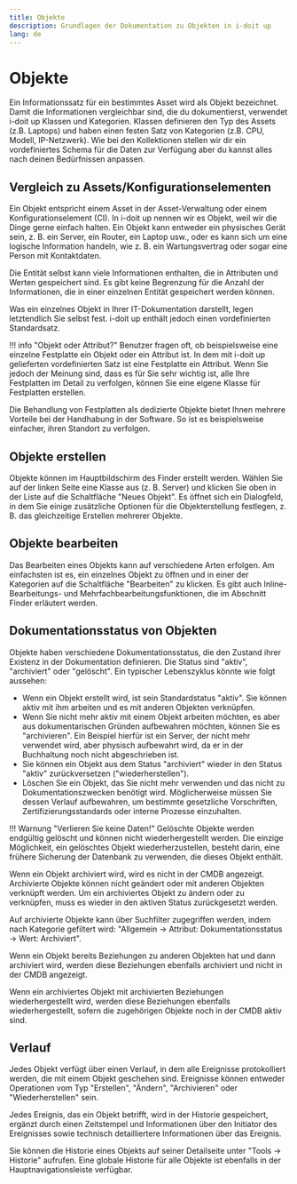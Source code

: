 ```yaml
---
title: Objekte
description: Grundlagen der Dokumentation zu Objekten in i-doit up
lang: de
---
```


# Objekte

Ein Informationssatz für ein bestimmtes Asset wird als Objekt bezeichnet. Damit die Informationen vergleichbar sind, die du dokumentierst, verwendet i-doit up Klassen und Kategorien. Klassen definieren den Typ des Assets (z.B. Laptops) und haben einen festen Satz von Kategorien (z.B. CPU, Modell, IP-Netzwerk). Wie bei den Kollektionen stellen wir dir ein vordefiniertes Schema für die Daten zur Verfügung aber du kannst alles nach deinen Bedürfnissen anpassen.

## Vergleich zu Assets/Konfigurationselementen

Ein Objekt entspricht einem Asset in der Asset-Verwaltung oder einem Konfigurationselement (CI). In i-doit up nennen wir es Objekt, weil wir die Dinge gerne einfach halten.
Ein Objekt kann entweder ein physisches Gerät sein, z. B. ein Server, ein Router, ein Laptop usw., oder es kann sich um eine logische Information handeln, wie z. B. ein Wartungsvertrag oder sogar eine Person mit Kontaktdaten.

Die Entität selbst kann viele Informationen enthalten, die in Attributen und Werten gespeichert sind. Es gibt keine Begrenzung für die Anzahl der Informationen, die in einer einzelnen Entität gespeichert werden können.

Was ein einzelnes Objekt in Ihrer IT-Dokumentation darstellt, legen letztendlich Sie selbst fest. i-doit up enthält jedoch einen vordefinierten Standardsatz.

!!! info "Objekt oder Attribut?"
    Benutzer fragen oft, ob beispielsweise eine einzelne Festplatte ein Objekt oder ein Attribut ist.
    In dem mit i-doit up gelieferten vordefinierten Satz ist eine Festplatte ein Attribut. Wenn Sie jedoch der Meinung sind, dass es für Sie sehr wichtig ist, alle Ihre Festplatten im Detail zu verfolgen, können Sie eine eigene Klasse für Festplatten erstellen.

Die Behandlung von Festplatten als dedizierte Objekte bietet Ihnen mehrere Vorteile bei der Handhabung in der Software. So ist es beispielsweise einfacher, ihren Standort zu verfolgen.

## Objekte erstellen

Objekte können im Hauptbildschirm des Finder erstellt werden. Wählen Sie auf der linken Seite eine Klasse aus (z. B. Server) und klicken Sie oben in der Liste auf die Schaltfläche "Neues Objekt". Es öffnet sich ein Dialogfeld, in dem Sie einige zusätzliche Optionen für die Objekterstellung festlegen, z. B. das gleichzeitige Erstellen mehrerer Objekte.

## Objekte bearbeiten

Das Bearbeiten eines Objekts kann auf verschiedene Arten erfolgen. Am einfachsten ist es, ein einzelnes Objekt zu öffnen und in einer der Kategorien auf die Schaltfläche "Bearbeiten" zu klicken. Es gibt auch Inline-Bearbeitungs- und Mehrfachbearbeitungsfunktionen, die im Abschnitt Finder erläutert werden.

## Dokumentationsstatus von Objekten

Objekte haben verschiedene Dokumentationsstatus, die den Zustand ihrer Existenz in der Dokumentation definieren. Die Status sind "aktiv", "archiviert" oder "gelöscht". Ein typischer Lebenszyklus könnte wie folgt aussehen:

- Wenn ein Objekt erstellt wird, ist sein Standardstatus "aktiv". Sie können aktiv mit ihm arbeiten und es mit anderen Objekten verknüpfen.
- Wenn Sie nicht mehr aktiv mit einem Objekt arbeiten möchten, es aber aus dokumentarischen Gründen aufbewahren möchten, können Sie es "archivieren". Ein Beispiel hierfür ist ein Server, der nicht mehr verwendet wird, aber physisch aufbewahrt wird, da er in der Buchhaltung noch nicht abgeschrieben ist.
- Sie können ein Objekt aus dem Status "archiviert" wieder in den Status "aktiv" zurückversetzen ("wiederherstellen").
- Löschen Sie ein Objekt, das Sie nicht mehr verwenden und das nicht zu Dokumentationszwecken benötigt wird. Möglicherweise müssen Sie dessen Verlauf aufbewahren, um bestimmte gesetzliche Vorschriften, Zertifizierungsstandards oder interne Prozesse einzuhalten.

!!! Warnung "Verlieren Sie keine Daten!"
    Gelöschte Objekte werden endgültig gelöscht und können nicht wiederhergestellt werden. Die einzige Möglichkeit, ein gelöschtes Objekt wiederherzustellen, besteht darin, eine frühere Sicherung der Datenbank zu verwenden, die dieses Objekt enthält.

Wenn ein Objekt archiviert wird, wird es nicht in der CMDB angezeigt. Archivierte Objekte können nicht geändert oder mit anderen Objekten verknüpft werden. Um ein archiviertes Objekt zu ändern oder zu verknüpfen, muss es wieder in den aktiven Status zurückgesetzt werden.

Auf archivierte Objekte kann über Suchfilter zugegriffen werden, indem nach Kategorie gefiltert wird: "Allgemein → Attribut: Dokumentationsstatus → Wert: Archiviert".

Wenn ein Objekt bereits Beziehungen zu anderen Objekten hat und dann archiviert wird, werden diese Beziehungen ebenfalls archiviert und nicht in der CMDB angezeigt.

Wenn ein archiviertes Objekt mit archivierten Beziehungen wiederhergestellt wird, werden diese Beziehungen ebenfalls wiederhergestellt, sofern die zugehörigen Objekte noch in der CMDB aktiv sind.

## Verlauf

Jedes Objekt verfügt über einen Verlauf, in dem alle Ereignisse protokolliert werden, die mit einem Objekt geschehen sind. Ereignisse können entweder Operationen vom Typ "Erstellen", "Ändern", "Archivieren" oder "Wiederherstellen" sein.

Jedes Ereignis, das ein Objekt betrifft, wird in der Historie gespeichert, ergänzt durch einen Zeitstempel und Informationen über den Initiator des Ereignisses sowie technisch detailliertere Informationen über das Ereignis.

Sie können die Historie eines Objekts auf seiner Detailseite unter "Tools → Historie" aufrufen. Eine globale Historie für alle Objekte ist ebenfalls in der Hauptnavigationsleiste verfügbar.

